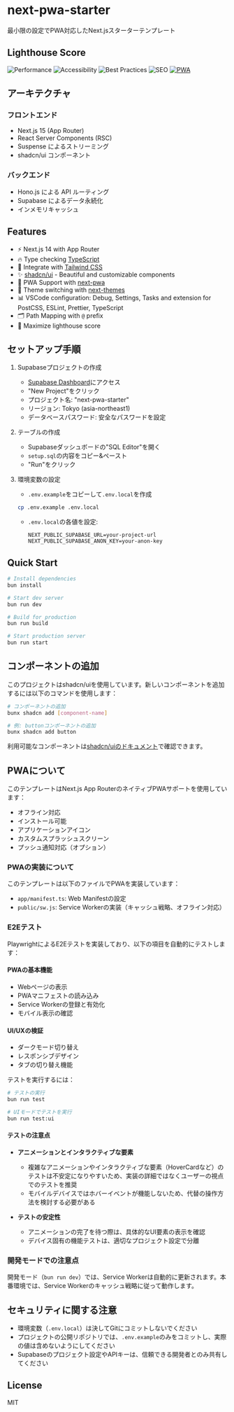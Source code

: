 # next-pwa-starter

最小限の設定でPWA対応したNext.jsスターターテンプレート

## Lighthouse Score

![Performance](https://img.shields.io/badge/performance-100-brightgreen)
![Accessibility](https://img.shields.io/badge/accessibility-100-brightgreen)
![Best Practices](https://img.shields.io/badge/Best%20Practices-100-brightgreen)
![SEO](https://img.shields.io/badge/SEO-100-brightgreen)
[![PWA](https://img.shields.io/badge/PWA-Ready-brightgreen?logo=pwa)](https://github.com/ebiyy/next-pwa-starter/actions/workflows/lighthouse.yml)

## アーキテクチャ

### フロントエンド
- Next.js 15 (App Router)
- React Server Components (RSC)
- Suspense によるストリーミング
- shadcn/ui コンポーネント

### バックエンド
- Hono.js による API ルーティング
- Supabase によるデータ永続化
- インメモリキャッシュ

## Features

- ⚡️ Next.js 14 with App Router
- 🔥 Type checking [TypeScript](https://www.typescriptlang.org)
- 💎 Integrate with [Tailwind CSS](https://tailwindcss.com)
- ✨ [shadcn/ui](https://ui.shadcn.com/) - Beautiful and customizable components
- 📱 PWA Support with [next-pwa](https://github.com/shadowwalker/next-pwa)
- 🎨 Theme switching with [next-themes](https://github.com/pacocoursey/next-themes)
- 📊 VSCode configuration: Debug, Settings, Tasks and extension for PostCSS, ESLint, Prettier, TypeScript
- 🗂 Path Mapping with `@` prefix
- 💯 Maximize lighthouse score

## セットアップ手順

1. Supabaseプロジェクトの作成
   - [Supabase Dashboard](https://supabase.com/dashboard)にアクセス
   - "New Project"をクリック
   - プロジェクト名: "next-pwa-starter"
   - リージョン: Tokyo (asia-northeast1)
   - データベースパスワード: 安全なパスワードを設定

2. テーブルの作成
   - Supabaseダッシュボードの"SQL Editor"を開く
   - `setup.sql`の内容をコピー&ペースト
   - "Run"をクリック

3. 環境変数の設定
   - `.env.example`をコピーして`.env.local`を作成
   ```bash
   cp .env.example .env.local
   ```
   - `.env.local`の各値を設定:
     ```
     NEXT_PUBLIC_SUPABASE_URL=your-project-url
     NEXT_PUBLIC_SUPABASE_ANON_KEY=your-anon-key
     ```

## Quick Start

```bash
# Install dependencies
bun install

# Start dev server
bun run dev

# Build for production
bun run build

# Start production server
bun run start
```

## コンポーネントの追加

このプロジェクトはshadcn/uiを使用しています。新しいコンポーネントを追加するには以下のコマンドを使用します：

```bash
# コンポーネントの追加
bunx shadcn add [component-name]

# 例: buttonコンポーネントの追加
bunx shadcn add button
```

利用可能なコンポーネントは[shadcn/uiのドキュメント](https://ui.shadcn.com/docs/components)で確認できます。

## PWAについて

このテンプレートはNext.js App RouterのネイティブPWAサポートを使用しています：

- オフライン対応
- インストール可能
- アプリケーションアイコン
- カスタムスプラッシュスクリーン
- プッシュ通知対応（オプション）

### PWAの実装について

このテンプレートは以下のファイルでPWAを実装しています：

- `app/manifest.ts`: Web Manifestの設定
- `public/sw.js`: Service Workerの実装（キャッシュ戦略、オフライン対応）

### E2Eテスト

PlaywrightによるE2Eテストを実装しており、以下の項目を自動的にテストします：

#### PWAの基本機能
- Webページの表示
- PWAマニフェストの読み込み
- Service Workerの登録と有効化
- モバイル表示の確認

#### UI/UXの検証
- ダークモード切り替え
- レスポンシブデザイン
- タブの切り替え機能

テストを実行するには：

```bash
# テストの実行
bun run test

# UIモードでテストを実行
bun run test:ui
```

#### テストの注意点

- **アニメーションとインタラクティブな要素**
  - 複雑なアニメーションやインタラクティブな要素（HoverCardなど）のテストは不安定になりやすいため、実装の詳細ではなくユーザーの視点でのテストを推奨
  - モバイルデバイスではホバーイベントが機能しないため、代替の操作方法を検討する必要がある

- **テストの安定性**
  - アニメーションの完了を待つ際は、具体的なUI要素の表示を確認
  - デバイス固有の機能テストは、適切なプロジェクト設定で分離

### 開発モードでの注意点

開発モード（`bun run dev`）では、Service Workerは自動的に更新されます。本番環境では、Service Workerのキャッシュ戦略に従って動作します。

## セキュリティに関する注意

- 環境変数（`.env.local`）は決してGitにコミットしないでください
- プロジェクトの公開リポジトリでは、`.env.example`のみをコミットし、実際の値は含めないようにしてください
- Supabaseのプロジェクト設定やAPIキーは、信頼できる開発者とのみ共有してください

## License

MIT
